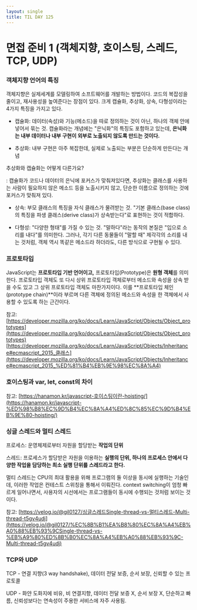 ```yaml
---
layout: single
title: TIL DAY 125
---
```




# 면접 준비 1 (객체지향, 호이스팅, 스레드, TCP, UDP)

### **객체지향 언어의 특징**

객체지향은 실제세계를 모델링하여 소프트웨어를 개발하는 방법이다. 코드의 복잡성을 줄이고, 재사용성을 높여준다는 장점이 있다. 크게 캡슐화, 추상화, 상속, 다형성이라는 4가지 특징을 가지고 있다.

- 캡슐화: 데이터(속성)와 기능(메소드)을 따로 정의하는 것이 아닌, 하나의 객체 안에 넣어서 묶는 것. 캡슐화라는 개념에는 "은닉화"의 특징도 포함하고 있는데, **은닉화는 내부 데이터나 내부 구현이 외부로 노출되지 않도록 만드는 것이다.**

- 추상화: 내부 구현은 아주 복잡한데, 실제로 노출되는 부분은 단순하게 만든다는 개념

추상화와 캡슐화는 어떻게 다른가요?

: 캡슐화가 코드나 데이터의 은닉에 포커스가 맞춰져있다면, 추상화는 클래스를 사용하는 사람이 필요하지 않은 메소드 등을 노출시키지 않고, 단순한 이름으로 정의하는 것에 포커스가 맞춰져 있다.

- 상속: 부모 클래스의 특징을 자식 클래스가 물려받는 것. "기본 클래스(base class)의 특징을 파생 클래스(derive class)가 상속받는다"로 표현하는 것이 적합하다.

- 다형성: "다양한 형태"를 가질 수 있는 것. "말하다"라는 동작의 본질은 "입으로 소리를 내다"를 의미한다. 그러나, 각기 다른 동물들이 "말할 때" 제각각의 소리를 내는 것처럼, 객체 역시 똑같은 메소드라 하더라도, 다른 방식으로 구현될 수 있다.

### **프로토타입**

JavaScript는 **프로토타입 기반 언어이고,** 프로토타입(Prototype)은 **원형 객체**를 의미한다. 프로토타입 객체도 또 다시 상위 프로토타입 객체로부터 메소드와 속성을 상속 받을 수도 있고 그 상위 프로토타입 객체도 마찬가지이다. 이를 **프로토타입 체인(prototype chain)**이라 부르며 다른 객체에 정의된 메소드와 속성을 한 객체에서 사용할 수 있도록 하는 근간이다.

참고: 
[https://developer.mozilla.org/ko/docs/Learn/JavaScript/Objects/Object_prototypes](https://developer.mozilla.org/ko/docs/Learn/JavaScript/Objects/Object_prototypes)
[https://developer.mozilla.org/ko/docs/Learn/JavaScript/Objects/Inheritance#ecmascript_2015_클래스](https://developer.mozilla.org/ko/docs/Learn/JavaScript/Objects/Inheritance#ecmascript_2015_%ED%81%B4%EB%9E%98%EC%8A%A4)

### 호이스팅과 var, let, const의 차이

참고: [https://hanamon.kr/javascript-호이스팅이란-hoisting/](https://hanamon.kr/javascript-%ED%98%B8%EC%9D%B4%EC%8A%A4%ED%8C%85%EC%9D%B4%EB%9E%80-hoisting/)

### 싱글 스레드와 멀티 스레드

프로세스: 운영체제로부터 자원을 할당받는 **작업의 단위**

스레드: 프로세스가 할당받은 자원을 이용하는 **실행의 단위, 하나의 프로세스 안에서 다양한 작업을 담당하는 최소 실행 단위를 스레드라고 한다.**

멀티 스레드는 CPU의 최대 활용을 위해 프로그램의 둘 이상을 동시에 실행하는 기술인데, 이러한 작업은 컨테스트 스위칭을 통해서 이뤄진다. context switching이 엄청 빠르게 일어나면서, 사용자의 시선에서는 프로그램들이 동시에 수행되는 것처럼 보이는 것이다.

참고: 
[https://velog.io/@gil0127/싱글스레드Single-thread-vs-멀티스레드-Multi-thread-t5gv4udj](https://velog.io/@gil0127/%EC%8B%B1%EA%B8%80%EC%8A%A4%EB%A0%88%EB%93%9CSingle-thread-vs-%EB%A9%80%ED%8B%B0%EC%8A%A4%EB%A0%88%EB%93%9C-Multi-thread-t5gv4udj)

### **TCP와 UDP**

TCP - 연결 지향(3 way handshake), 데이터 전달 보증, 순서 보장, 신뢰할 수 있는 프로토콜

UDP - 화얀 도화지에 비유, 비 연결지향, 데이터 전달 보증 X, 순서 보장 X, 단순하고 빠름, 신뢰성보다는 연속성이 주용한 서비스에 자주 사용됨.